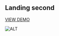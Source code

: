 ## Landing second

[VIEW DEMO](https://jasminaisaeva.github.io/Landing-second/)

![ALT](https://static.scientificamerican.com/sciam/cache/file/4F73FD83-3377-42FC-915AD56BD66159FE_source.jpg)
